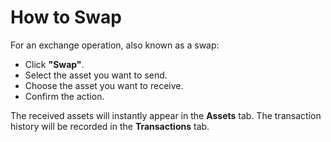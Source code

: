 # How to Swap

For an exchange operation, also known as a swap:

- Click **"Swap"**.
- Select the asset you want to send.
- Choose the asset you want to receive.
- Confirm the action.

The received assets will instantly appear in the **Assets** tab. The transaction history will be recorded in the **Transactions** tab.
